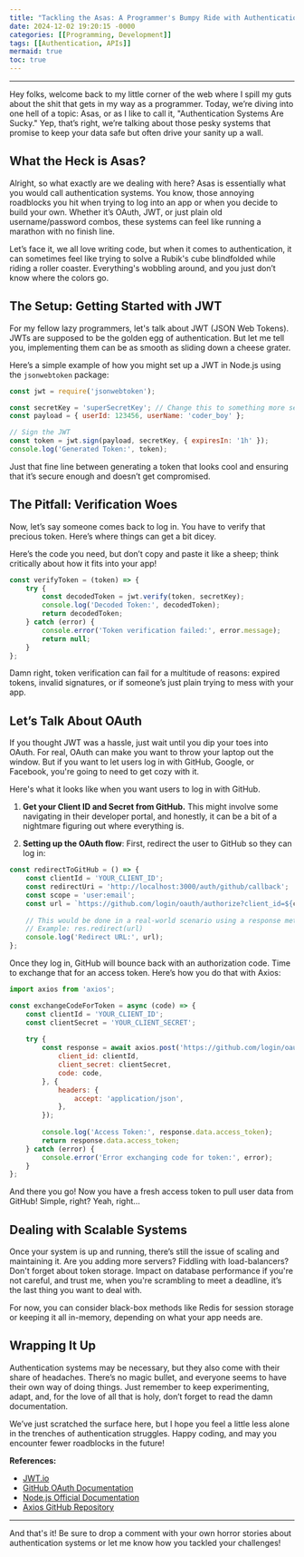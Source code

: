 ```yaml
---
title: "Tackling the Asas: A Programmer's Bumpy Ride with Authentication Systems"
date: 2024-12-02 19:20:15 -0000
categories: [[Programming, Development]]
tags: [[Authentication, APIs]]
mermaid: true
toc: true
---
```


---

Hey folks, welcome back to my little corner of the web where I spill my guts about the shit that gets in my way as a programmer. Today, we’re diving into one hell of a topic: Asas, or as I like to call it, "Authentication Systems Are Sucky." Yep, that’s right, we’re talking about those pesky systems that promise to keep your data safe but often drive your sanity up a wall.

## What the Heck is Asas?

Alright, so what exactly are we dealing with here? Asas is essentially what you would call authentication systems. You know, those annoying roadblocks you hit when trying to log into an app or when you decide to build your own. Whether it’s OAuth, JWT, or just plain old username/password combos, these systems can feel like running a marathon with no finish line. 

Let’s face it, we all love writing code, but when it comes to authentication, it can sometimes feel like trying to solve a Rubik's cube blindfolded while riding a roller coaster. Everything's wobbling around, and you just don’t know where the colors go. 

## The Setup: Getting Started with JWT

For my fellow lazy programmers, let's talk about JWT (JSON Web Tokens). JWTs are supposed to be the golden egg of authentication. But let me tell you, implementing them can be as smooth as sliding down a cheese grater. 

Here’s a simple example of how you might set up a JWT in Node.js using the `jsonwebtoken` package:

```javascript
const jwt = require('jsonwebtoken');

const secretKey = 'superSecretKey'; // Change this to something more secure!
const payload = { userId: 123456, userName: 'coder_boy' };

// Sign the JWT
const token = jwt.sign(payload, secretKey, { expiresIn: '1h' });
console.log('Generated Token:', token);
```

Just that fine line between generating a token that looks cool and ensuring that it’s secure enough and doesn’t get compromised.

## The Pitfall: Verification Woes

Now, let’s say someone comes back to log in. You have to verify that precious token. Here’s where things can get a bit dicey. 

Here’s the code you need, but don’t copy and paste it like a sheep; think critically about how it fits into your app!

```javascript
const verifyToken = (token) => {
    try {
        const decodedToken = jwt.verify(token, secretKey);
        console.log('Decoded Token:', decodedToken);
        return decodedToken;
    } catch (error) {
        console.error('Token verification failed:', error.message);
        return null;
    }
};
```

Damn right, token verification can fail for a multitude of reasons: expired tokens, invalid signatures, or if someone’s just plain trying to mess with your app. 

## Let’s Talk About OAuth 

If you thought JWT was a hassle, just wait until you dip your toes into OAuth. For real, OAuth can make you want to throw your laptop out the window. But if you want to let users log in with GitHub, Google, or Facebook, you're going to need to get cozy with it.

Here's what it looks like when you want users to log in with GitHub. 

1. **Get your Client ID and Secret from GitHub.** This might involve some navigating in their developer portal, and honestly, it can be a bit of a nightmare figuring out where everything is.

2. **Setting up the OAuth flow**: First, redirect the user to GitHub so they can log in:

```javascript
const redirectToGitHub = () => {
    const clientId = 'YOUR_CLIENT_ID';
    const redirectUri = 'http://localhost:3000/auth/github/callback';
    const scope = 'user:email';
    const url = `https://github.com/login/oauth/authorize?client_id=${clientId}&redirect_uri=${redirectUri}&scope=${scope}`;
    
    // This would be done in a real-world scenario using a response method
    // Example: res.redirect(url)
    console.log('Redirect URL:', url);
};
```

Once they log in, GitHub will bounce back with an authorization code. Time to exchange that for an access token. Here’s how you do that with Axios:

```javascript
import axios from 'axios';

const exchangeCodeForToken = async (code) => {
    const clientId = 'YOUR_CLIENT_ID';
    const clientSecret = 'YOUR_CLIENT_SECRET';
    
    try {
        const response = await axios.post('https://github.com/login/oauth/access_token', {
            client_id: clientId,
            client_secret: clientSecret,
            code: code,
        }, {
            headers: {
                accept: 'application/json',
            },
        });
        
        console.log('Access Token:', response.data.access_token);
        return response.data.access_token;
    } catch (error) {
        console.error('Error exchanging code for token:', error);
    }
};
```

And there you go! Now you have a fresh access token to pull user data from GitHub! Simple, right? Yeah, right… 

## Dealing with Scalable Systems

Once your system is up and running, there’s still the issue of scaling and maintaining it. Are you adding more servers? Fiddling with load-balancers? Don't forget about token storage. Impact on database performance if you're not careful, and trust me, when you're scrambling to meet a deadline, it’s the last thing you want to deal with.

For now, you can consider black-box methods like Redis for session storage or keeping it all in-memory, depending on what your app needs are. 

## Wrapping It Up 

Authentication systems may be necessary, but they also come with their share of headaches. There’s no magic bullet, and everyone seems to have their own way of doing things. Just remember to keep experimenting, adapt, and, for the love of all that is holy, don’t forget to read the damn documentation.

We’ve just scratched the surface here, but I hope you feel a little less alone in the trenches of authentication struggles. Happy coding, and may you encounter fewer roadblocks in the future!

**References:**
- [JWT.io](https://jwt.io/)
- [GitHub OAuth Documentation](https://docs.github.com/en/developers/apps/building-oauth-apps/authorizing-oauth-apps)
- [Node.js Official Documentation](https://nodejs.org/en/docs/)
- [Axios GitHub Repository](https://github.com/axios/axios)

---

And that's it! Be sure to drop a comment with your own horror stories about authentication systems or let me know how you tackled your challenges!
